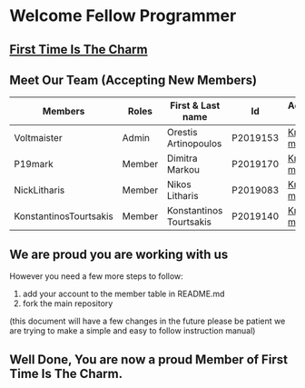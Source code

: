 # Welcome Fellow Programmer
## [First Time Is The Charm](https://github.com/First-Time-is-the-Charm)
## Meet Our Team (Accepting New Members)


|Members|Roles|First & Last name| Id |Account link|
|-------|-----|-----------------|-----------|-------|
|Voltmaister|Admin| Orestis Artinopoulos|P2019153|[Know me!](https://github.com/voltmaister)|
|P19mark|Member|Dimitra Markou|P2019170|[Know me!](https://github.com/p19mark)|
|NickLitharis|Member|Nikos Litharis|P2019083|[Know me!](https://github.com/NickLitharis)|
|KonstantinosTourtsakis|Member|Konstantinos Tourtsakis|P2019140|[Know me!](https://github.com/KonstantinosTourtsakis)|


## We are proud you are working with us
However you need a few more steps to follow:

1. add your account to the member table in README.md
2. fork the main repository

(this document will have a few changes in the future please be patient we are trying to make a simple and easy to follow instruction manual)

## Well Done, You are now a proud Member of First Time Is The Charm.
